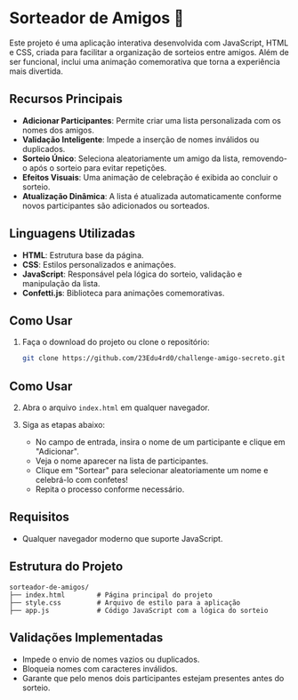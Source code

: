 # Sorteador de Amigos 🎉

Este projeto é uma aplicação interativa desenvolvida com JavaScript, HTML e CSS, criada para facilitar a organização de sorteios entre amigos. Além de ser funcional, inclui uma animação comemorativa que torna a experiência mais divertida.

## Recursos Principais

- **Adicionar Participantes**: Permite criar uma lista personalizada com os nomes dos amigos.
- **Validação Inteligente**: Impede a inserção de nomes inválidos ou duplicados.
- **Sorteio Único**: Seleciona aleatoriamente um amigo da lista, removendo-o após o sorteio para evitar repetições.
- **Efeitos Visuais**: Uma animação de celebração é exibida ao concluir o sorteio.
- **Atualização Dinâmica**: A lista é atualizada automaticamente conforme novos participantes são adicionados ou sorteados.

## Linguagens Utilizadas

- **HTML**: Estrutura base da página.
- **CSS**: Estilos personalizados e animações.
- **JavaScript**: Responsável pela lógica do sorteio, validação e manipulação da lista.
- **Confetti.js**: Biblioteca para animações comemorativas.

## Como Usar

1. Faça o download do projeto ou clone o repositório:
   ```bash
   git clone https://github.com/23Edu4rd0/challenge-amigo-secreto.git
## Como Usar

2. Abra o arquivo `index.html` em qualquer navegador.

3. Siga as etapas abaixo:
   - No campo de entrada, insira o nome de um participante e clique em "Adicionar".
   - Veja o nome aparecer na lista de participantes.
   - Clique em "Sortear" para selecionar aleatoriamente um nome e celebrá-lo com confetes!
   - Repita o processo conforme necessário.

## Requisitos

- Qualquer navegador moderno que suporte JavaScript.

## Estrutura do Projeto

```plaintext
sorteador-de-amigos/
├── index.html        # Página principal do projeto
├── style.css         # Arquivo de estilo para a aplicação
├── app.js            # Código JavaScript com a lógica do sorteio
```
## Validações Implementadas

- Impede o envio de nomes vazios ou duplicados.
- Bloqueia nomes com caracteres inválidos.
- Garante que pelo menos dois participantes estejam presentes antes do sorteio.
